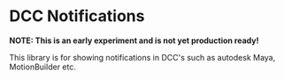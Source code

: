 # DCC Notifications

**NOTE: This is an early experiment and is not yet production ready!**

This library is for showing notifications in DCC's such as autodesk Maya, MotionBuilder etc.
